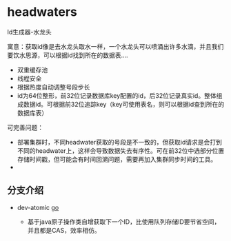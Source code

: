 # headwaters
Id生成器-水龙头

寓意：获取id像是去水龙头取水一样，一个水龙头可以喷涌出许多水滴，并且我们要饮水思源，可以根据id找到所在的数据表....

- 双重缓存池
- 线程安全
- 根据热度自动调整号段步长
- id为64位整形，前32位记录数据库key配置的id，后32位记录真实id。整体组成数据id。可根据前32位追踪key（key可使用表名，则可以根据id查到所在的数据库表）

可完善问题：

- 部署集群时，不同headwater获取的号段是不一致的，但获取id请求是会打到不同的headwater上，这样会导致数据失去有序性。可在前32位中选部分位置存储时间戳，但可能会有时间回溯问题，需要再加入集群同步时间的工具。
- 

## 分支介绍

- dev-atomic  [go](https://github.com/liangwenhui/headwaters/tree/dev-atomic)

  - 基于java原子操作类自增获取下一个ID，比使用队列存储ID要节省空间，并且都是CAS，效率相仿。

    

